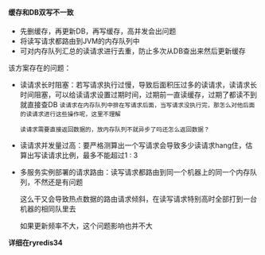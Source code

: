 #### 缓存和DB双写不一致

- 先删缓存，再更新DB，再写缓存，高并发会出问题
- 将读写请求都路由到JVM的内存队列中
- 可对内存队列汇总的读请求进行去重，防止多次从DB查出来然后更新缓存

该方案存在的问题：

- 读请求长时阻塞：若写请求执行过慢，导致后面积压过多的读请求，读请求长时间阻塞，可以给读请求设置过期时间，过期前一直读缓存，过期了都读不到就直接查DB `读请求在内存队列中排在写请求后面，当写请求没执行完，那怎么对他后面的读请求进行这些操作呢，这里不理解`

  `读请求需要直接返回数据的，放内存队列不就异步了吗还怎么返回数据？`

- 读请求并发量过高：要严格测算出一个写请求会导致多少读请求hang住，估算出写读请求比例，最多不能超过1 : 3

- 多服务实例部署的请求路由：读写请求都路由到同一个机器上的同一个内存队列，不然还是有问题

  这么干又会导致热点数据的路由请求倾斜，在读写请求特别高时全部打到一台机器的相同队里去

  如果更新频率不大，这个问题影响也并不大

**详细在ryredis34**